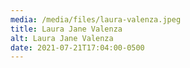 ```yaml
---
media: /media/files/laura-valenza.jpeg
title: Laura Jane Valenza
alt: Laura Jane Valenza
date: 2021-07-21T17:04:00-0500
---
```

